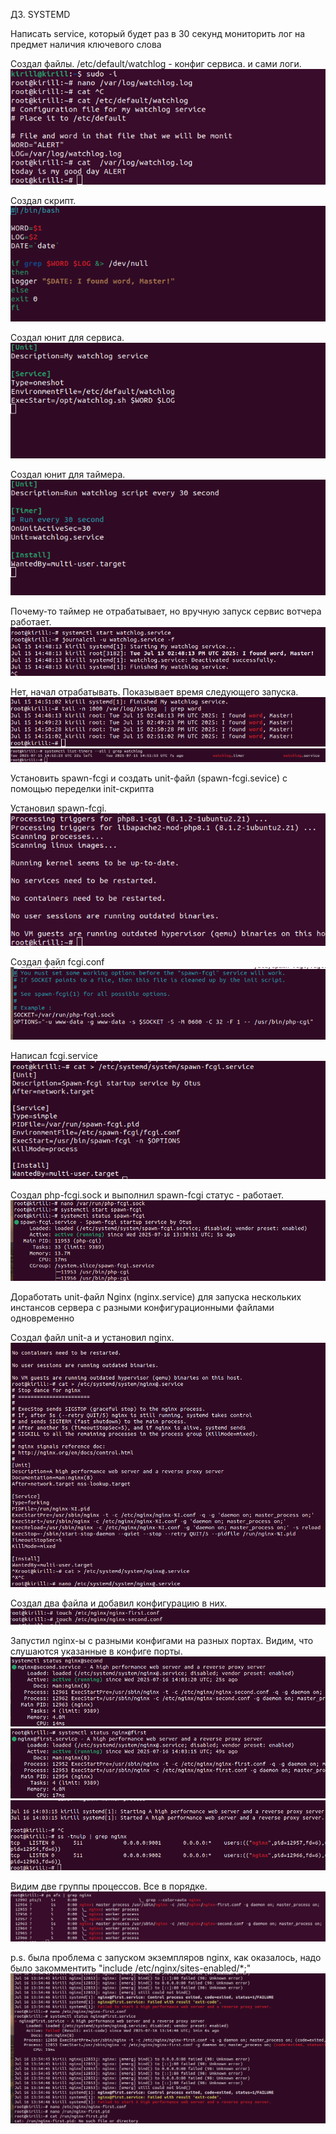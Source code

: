 ДЗ. SYSTEMD

Написать service, который будет раз в 30 секунд мониторить лог на предмет наличия ключевого слова

Создал файлы. /etc/default/watchlog - конфиг сервиса. и сами логи.
![img.png](imgs/HW9/img.png)

Создал скрипт.
![img_1.png](imgs/HW9/img_1.png)

Создал юнит для сервиса.
![img_2.png](imgs/HW9/img_2.png)

Создал юнит для таймера.
![img_3.png](imgs/HW9/img_3.png)

Почему-то таймер не отрабатывает, но вручную запуск сервис вотчера работает.
![img_4.png](imgs/HW9/img_4.png)

Нет, начал отрабатывать. Показывает время следующего запуска. 
![img_5.png](imgs/HW9/img_5.png)
![img_6.png](imgs/HW9/img_6.png)


Установить spawn-fcgi и создать unit-файл (spawn-fcgi.sevice) с помощью переделки init-скрипта

Установил spawn-fcgi.
![img_7.png](imgs/HW9/img_7.png)

Создал файл fcgi.conf
![img_8.png](imgs/HW9/img_8.png)

Написал fcgi.service
![img_9.png](imgs/HW9/img_9.png)

Создал php-fcgi.sock и выполнил spawn-fcgi статус - работает.
![img_10.png](imgs/HW9/img_10.png)


Доработать unit-файл Nginx (nginx.service) для запуска нескольких инстансов сервера с разными конфигурационными файлами одновременно

Создал файл unit-а и установил nginx.
![img_11.png](imgs/HW9/img_11.png)

Создал два файла и добавил конфигурацию в них.
![img_12.png](imgs/HW9/img_12.png)

Запустил nginx-ы с разными конфигами на разных портах. Видим, что слушаются указанные в конфиге порты.
![img_13.png](imgs/HW9/img_13.png)
![img_14.png](imgs/HW9/img_14.png)
![img_15.png](imgs/HW9/img_15.png)

Видим две группы процессов. Все в порядке.
![img_16.png](imgs/HW9/img_16.png)

p.s. была проблема с запуском экземпляров nginx, как оказалось, надо было закомментить "include /etc/nginx/sites-enabled/*;"
![img_17.png](imgs/HW9/img_17.png)